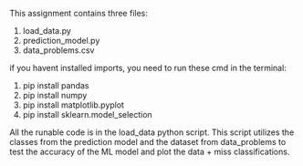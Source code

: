 This assignment contains three files:
1) load_data.py
2) prediction_model.py
3) data_problems.csv

if you havent installed imports, you need to run these cmd in the terminal:
1) pip install pandas
2) pip install numpy
3) pip install matplotlib.pyplot
4) pip install sklearn.model_selection

All the runable code is in the load_data python script. This script utilizes 
the classes from the prediction model and the dataset from data_problems to test the accuracy
of the ML model and plot the data + miss classifications. 

